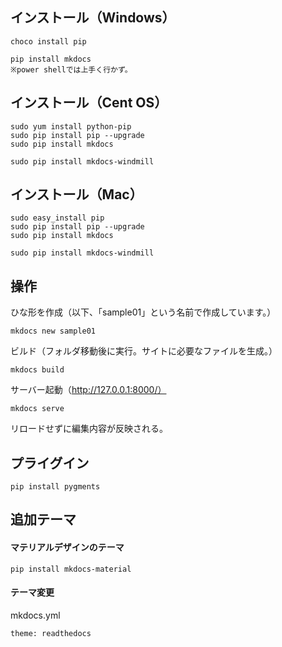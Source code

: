 ## インストール（Windows）
```
choco install pip

pip install mkdocs
※power shellでは上手く行かず。
```

## インストール（Cent OS）
```
sudo yum install python-pip
sudo pip install pip --upgrade
sudo pip install mkdocs

sudo pip install mkdocs-windmill
```

## インストール（Mac）
```
sudo easy_install pip
sudo pip install pip --upgrade
sudo pip install mkdocs

sudo pip install mkdocs-windmill
```

## 操作
ひな形を作成（以下、「sample01」という名前で作成しています。）
```
mkdocs new sample01
```
ビルド（フォルダ移動後に実行。サイトに必要なファイルを生成。）
```
mkdocs build
```
サーバー起動（http://127.0.0.1:8000/）
```
mkdocs serve
```
リロードせずに編集内容が反映される。


## プライグイン
```
pip install pygments
```

## 追加テーマ
#### マテリアルデザインのテーマ
```
pip install mkdocs-material
```
#### テーマ変更
mkdocs.yml
```
theme: readthedocs
```


